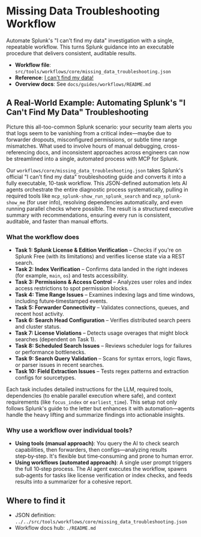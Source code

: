 # Missing Data Troubleshooting Workflow

Automate Splunk's "I can't find my data" investigation with a single, repeatable workflow. This turns Splunk guidance into an executable procedure that delivers consistent, auditable results.

- **Workflow file**: `src/tools/workflows/core/missing_data_troubleshooting.json`
- **Reference**: [I can't find my data!](https://help.splunk.com/en/splunk-enterprise/administer/troubleshoot/10.0/splunk-web-and-search-problems/i-cant-find-my-data)
- **Overview docs**: See `docs/guides/workflows/README.md`

## A Real-World Example: Automating Splunk's "I Can't Find My Data" Troubleshooting

Picture this all-too-common Splunk scenario: your security team alerts you that logs seem to be vanishing from a critical index—maybe due to forwarder dropouts, misconfigured permissions, or subtle time range mismatches. What used to involve hours of manual debugging, cross-referencing docs, and inconsistent approaches across engineers can now be streamlined into a single, automated process with MCP for Splunk.

Our `workflows/core/missing_data_troubleshooting.json` takes Splunk's official "I can't find my data" troubleshooting guide and converts it into a fully executable, 10-task workflow. This JSON-defined automation lets AI agents orchestrate the entire diagnostic process systematically, pulling in required tools like `mcp_splunk-show_run_splunk_search` and `mcp_splunk-show_me` (for user info), resolving dependencies automatically, and even running parallel checks where possible. The result is a structured executive summary with recommendations, ensuring every run is consistent, auditable, and faster than manual efforts.

### What the workflow does

- **Task 1: Splunk License & Edition Verification** – Checks if you're on Splunk Free (with its limitations) and verifies license state via a REST search.
- **Task 2: Index Verification** – Confirms data landed in the right indexes (for example, `main`, `os`) and tests accessibility.
- **Task 3: Permissions & Access Control** – Analyzes user roles and index access restrictions to spot permission blocks.
- **Task 4: Time Range Issues** – Examines indexing lags and time windows, including future‑timestamped events.
- **Task 5: Forwarder Connectivity** – Validates connections, queues, and recent host activity.
- **Task 6: Search Head Configuration** – Verifies distributed search peers and cluster status.
- **Task 7: License Violations** – Detects usage overages that might block searches (dependent on Task 1).
- **Task 8: Scheduled Search Issues** – Reviews scheduler logs for failures or performance bottlenecks.
- **Task 9: Search Query Validation** – Scans for syntax errors, logic flaws, or parser issues in recent searches.
- **Task 10: Field Extraction Issues** – Tests regex patterns and extraction configs for sourcetypes.

Each task includes detailed instructions for the LLM, required tools, dependencies (to enable parallel execution where safe), and context requirements (like `focus_index` or `earliest_time`). This setup not only follows Splunk's guide to the letter but enhances it with automation—agents handle the heavy lifting and summarize findings into actionable insights.

### Why use a workflow over individual tools?

- **Using tools (manual approach)**: You query the AI to check search capabilities, then forwarders, then configs—analyzing results step‑by‑step. It's flexible but time‑consuming and prone to human error.
- **Using workflows (automated approach)**: A single user prompt triggers the full 10‑step process. The AI agent executes the workflow, spawns sub‑agents for tasks like license verification or index checks, and feeds results into a summarizer for a cohesive report.

## Where to find it

- JSON definition: `../../src/tools/workflows/core/missing_data_troubleshooting.json`
- Workflow docs hub: `./README.md`


